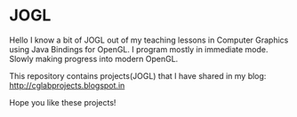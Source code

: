 # JOGL
Hello I know a bit of JOGL out of my teaching lessons
in Computer Graphics using Java Bindings for OpenGL.
I program mostly in immediate mode. Slowly making progress
into modern OpenGL.

This repository contains projects(JOGL) that I have shared in
my blog: http://cglabprojects.blogspot.in

Hope you like these projects!
